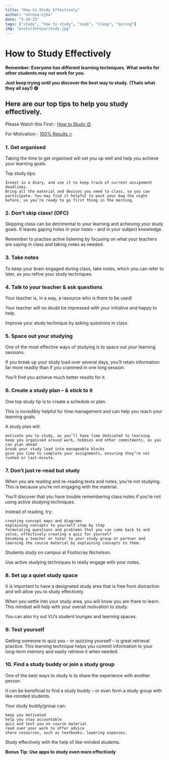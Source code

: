 ```yaml
---
title: "How to Study Effectively"
author: "shreya-ojha"
date: "3-10-23"
tags: ["study", "how to study", "noob", "sleep", "boring"]
img: "posts/shreya/study.jpg"
---
```


# How to Study Effectively

**Remember: Everyone has different learning techniques. What works for other students may not work for you.**

**Just keep trying until you discover the best way to study.**
**(Thats what they all say!) :smile:**

## Here are our top tips to help you study effectively.

Please Watch this First:-
[How to Study :blush: ](https://youtu.be/YrtANPtnhyg?si=st1FkbJJq_ItXZx1)

For Motivation:-
[100% Results :fire:](https://youtube.com/shorts/DUYigba--Y8?si=4KgzBuakacAmIDk0)


### 1. Get organised

Taking the time to get organised will set you up well and help you achieve your learning goals.

Top study tips:

    Invest in a diary, and use it to keep track of current assignment deadlines.
    Bring all the material and devices you need to class, so you can participate. You may find it helpful to pack your bag the night before, so you’re ready to go first thing in the morning.


### 2. Don’t skip class! (OFC)

Skipping class can be detrimental to your learning and achieving your study goals. It leaves gaping holes in your notes – and in your subject knowledge.

Remember to practise active listening by focusing on what your teachers are saying in class and taking notes as needed.

### 3. Take notes

To keep your brain engaged during class, take notes, which you can refer to later, as you refine your study techniques.


### 4. Talk to your teacher & ask questions

Your teacher is, in a way, a resource who is there to be used!

Your teacher will no doubt be impressed with your initiative and happy to help.

Improve your study technique by asking questions in class.
### 5. Space out your studying

One of the most effective ways of studying is to space out your learning sessions.

If you break up your study load over several days, you’ll retain information far more readily than if you crammed in one long session.

You’ll find you achieve much better results for it.
### 6. Create a study plan – & stick to it

One top study tip is to create a schedule or plan.

This is incredibly helpful for time management and can help you reach your learning goals.

A study plan will:

    motivate you to study, as you’ll have time dedicated to learning
    keep you organised around work, hobbies and other commitments, as you can plan ahead
    break your study load into manageable blocks
    give you time to complete your assignments, ensuring they’re not rushed or last-minute.


### 7. Don’t just re-read but study

When you are reading and re-reading texts and notes, you’re not studying. This is because you’re not engaging with the material.

You’ll discover that you have trouble remembering class notes if you’re not using active studying techniques.

Instead of reading, try:

    creating concept maps and diagrams
    explaining concepts to yourself step by step
    formulating questions and problems that you can come back to and solve, effectively creating a quiz for yourself
    becoming a teacher or tutor to your study group or partner and learning the course material by explaining concepts to them.

Students study on campus at Footscray Nicholson.

Use active studying techniques to really engage with your notes.
### 8. Set up a quiet study space

It is important to have a designated study area that is free from distraction and will allow you to study effectively.

When you settle into your study area, you will know you are there to learn. This mindset will help with your overall motivation to study.

You can also try out VU’s student lounges and learning spaces.

### 9. Test yourself

Getting someone to quiz you – or quizzing yourself – is great retrieval practice. This learning technique helps you commit information to your long-term memory and easily retrieve it when needed.


### 10. Find a study buddy or join a study group

One of the best ways to study is to share the experience with another person.

It can be beneficial to find a study buddy – or even form a study group with like-minded students.

Your study buddy/group can:

    keep you motivated
    help you stay accountable
    quiz and test you on course material
    read over your work to offer advice
    share resources, such as textbooks, lowering expenses.

Study effectively with the help of like-minded students.

**Bonus Tip: Use apps to study even more effectively**



